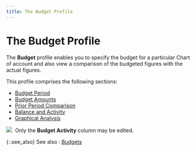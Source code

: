 ```yaml
---
title: The Budget Profile
---
```


# The Budget Profile


The **Budget** profile enables you  to specify the budget for a particular Chart of account and also view  a comparison of the budgeted figures with the actual figures.


This profile comprises the following sections:

- [Budget  Period]({{site.acc_baseurl}}/budgeting/the-budget-profile/budget_period_buget_profile.html)
- [Budget  Amounts]({{site.acc_baseurl}}/budgeting/the-budget-profile/budget_amounts_budget_profile.html)
- [Prior  Period Comparison]({{site.acc_baseurl}}/budgeting/the-budget-profile/prior_period_comparison_budget_profile.html)
- [Balance  and Activity]({{site.acc_baseurl}}/misc/balance_and_activity.html)
- [Graphical  Analysis]({{site.acc_baseurl}}/budgeting/the-budget-profile/graphical_analysis_budget_profile.html)



![]({{site.acc_baseurl}}/img/note.gif)  Only  the **Budget Activity** column may  be edited.


{:.see_also}
See also
: [Budgets]({{site.acc_baseurl}}/budgeting/budgets.html)
